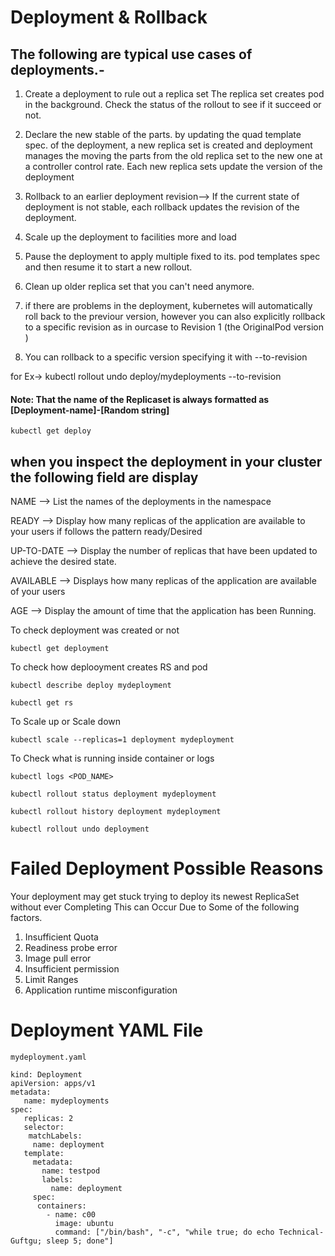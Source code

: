 # Deployment & Rollback

## The following are typical use cases of deployments.-

1. Create a deployment to rule out a replica set The replica set creates pod in the background. Check the status of the rollout to see if it succeed or not.

2. Declare the new stable of the parts. by updating the quad template spec. of the deployment, a new replica set is created and deployment manages the moving the parts from the old replica set to the new one at a controller control rate. Each new replica sets update the version of the deployment

3. Rollback to an earlier deployment revision--> If the current state of deployment is not stable, each rollback updates the revision of the deployment.

4. Scale up the deployment to facilities more and load

5. Pause the deployment to apply multiple fixed to its. pod templates spec and then resume it to start a new rollout.

6. Clean up older replica set that you can't need anymore.

7. if there are problems in the deployment, kubernetes will automatically roll back to the previour version, however you can also explicitly rollback to a specific revision as in ourcase to Revision 1 (the OriginalPod version )

8. You can rollback to a specific version specifying it with --to-revision

for Ex-> kubectl rollout undo deploy/mydeployments --to-revision

#### Note: That the name of the Replicaset is always formatted as [Deployment-name]-[Random string]
```shell
kubectl get deploy
```
## when you inspect the deployment in your cluster the following field are display

NAME --> List the names of the deployments in the namespace

READY --> Display how many replicas of the application are available to your users if follows the pattern ready/Desired

UP-TO-DATE --> Display the number of replicas that have been updated to achieve the desired state.

AVAILABLE --> Displays how many replicas of the application are available of your users

AGE --> Display the amount of time that the application has been Running.

To check deployment was created or not
```shell
kubectl get deployment
```
To check how deplooyment creates RS and pod
```shell
kubectl describe deploy mydeployment
```
```shell
kubectl get rs
```
To Scale up or Scale down
```shell
kubectl scale --replicas=1 deployment mydeployment
```
To Check what is running inside container or logs 
```shell
kubectl logs <POD_NAME>
```
```shell
kubectl rollout status deployment mydeployment
```
```shell
kubectl rollout history deployment mydeployment
```
```shell
kubectl rollout undo deployment
```
# Failed Deployment Possible Reasons 

Your deployment may get stuck trying to deploy its newest ReplicaSet without ever Completing This can Occur Due to Some of the following factors.

1. Insufficient Quota
2. Readiness probe error
3. Image pull error
4. Insufficient permission
5. Limit Ranges
6. Application runtime misconfiguration

# Deployment YAML File
```shell
mydeployment.yaml
```
```shell
kind: Deployment
apiVersion: apps/v1
metadata:
   name: mydeployments
spec:
   replicas: 2
   selector:     
    matchLabels:
     name: deployment
   template:
     metadata:
       name: testpod
       labels:
         name: deployment
     spec:
      containers:
        - name: c00
          image: ubuntu
          command: ["/bin/bash", "-c", "while true; do echo Technical-Guftgu; sleep 5; done"]
```
